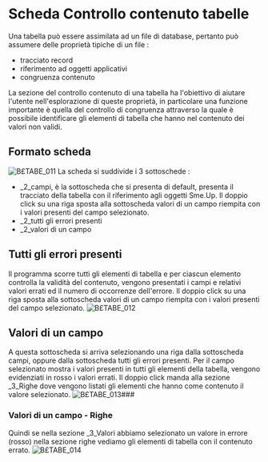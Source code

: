 # Scheda Controllo contenuto tabelle
Una tabella può essere assimilata ad un file di database, pertanto può assumere delle proprietà tipiche di un file : 
 * tracciato record
 * riferimento ad oggetti applicativi
 * congruenza contenuto

La sezione del controllo contenuto di una tabella ha l'obiettivo di aiutare l'utente nell'esplorazione di queste proprietà, in particolare una funzione importante è quella del controllo di congruenza attraverso la quale è possibile identificare gli elementi di tabella che hanno nel contenuto dei valori non validi.

## Formato scheda
![B£TABE_011](http://localhost:3000/immagini/MBDOC_SCH-ST_CC/BXTABE_011.png)
La scheda si suddivide i 3 sottoschede : 
 * _2_campi, è la sottoscheda che si presenta di default, presenta il tracciato della tabella con il riferimento agli oggetti Sme.Up. Il doppio click su una riga sposta alla sottoscheda valori di un campo riempita con i valori presenti del campo selezionato.
 * _2_tutti gli errori presenti
 * _2_valori di un campo

## Tutti gli errori presenti
Il programma scorre tutti gli elementi di tabella e per ciascun elemento controlla la validità del contenuto, vengono presentati i campi e relativi valori errati ed il numero di occorrenze dell'errore. Il doppio click su una riga sposta alla sottoscheda valori di un campo riempita con i valori presenti del campo selezionato.
![B£TABE_012](http://localhost:3000/immagini/MBDOC_SCH-ST_CC/BXTABE_012.png)
## Valori di un campo
A questa sottoscheda si arriva selezionando una riga dalla sottoscheda campi, oppure dalla sottoscheda tutti gli errori presenti.
Per il campo selezionato mostra i valori presenti in tutti gli elementi della tabella, vengono evidenziati in rosso i valori errati. Il doppio click manda alla sezione _3_Righe dove vengono listati gli elementi che hanno come contenuto il valore selezionato.
![B£TABE_013](http://localhost:3000/immagini/MBDOC_SCH-ST_CC/BXTABE_013.png)###
### Valori di un campo - Righe
Quindi se nella sezione _3_Valori abbiamo selezionato un valore in errore (rosso) nella sezione righe vediamo gli elementi di tabella con il contenuto errato.
![B£TABE_014](http://localhost:3000/immagini/MBDOC_SCH-ST_CC/BXTABE_014.png)